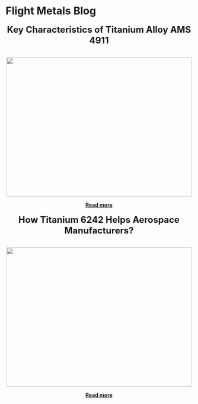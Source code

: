 # Flight Metals Blog

<center><span style="margin-bottom: 15px; text-align: center; font-size: 24px;"><strong>Key Characteristics of Titanium Alloy AMS 4911</strong></span></center>
<br />
<p><img src="https://www.flightmetals.com/wp-content/uploads/2018/05/titanium_bars.jpg" alt="" width="500" height="375" style="display: block; margin-left: auto; margin-right: auto;" /></p>
<center>
<center><strong><a href="https://flightmetalsblog.github.io/ams-4911-titanium-6al-4v-sheet-plate.html">Read more</a></strong></center>
</center>

<br />

<center><span style="margin-bottom: 15px; text-align: center; font-size: 24px;"><strong>How Titanium 6242 Helps Aerospace Manufacturers?</strong></span></center>
<br />
<p><strong><img src="https://www.flightmetals.com/wp-content/uploads/2018/05/titanium_bars.jpg" alt="" width="500" height="375" style="display: block; margin-left: auto; margin-right: auto;" /></strong></p>
<center>
<center><strong><a href="https://flightmetalsblog.github.io/titanium-6242-ams-4919-sheet-plate.html">Read more</a></strong></center>
</center>
